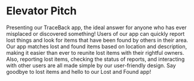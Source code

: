 # Elevator Pitch

Presenting our TraceBack app, the ideal answer for anyone who has ever misplaced or discovered something! Users of our app can quickly report lost things and look for items that have been found by others in their area. Our app matches lost and found items based on location and description, making it easier than ever to reunite lost items with their rightful owners. Also, reporting lost items, checking the status of reports, and interacting with other users are all made simple by our user-friendly design. Say goodbye to lost items and hello to our Lost and Found app!
